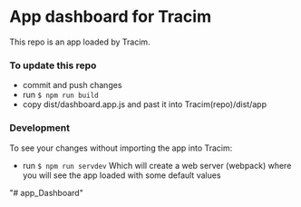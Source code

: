 # App dashboard for Tracim

This repo is an app loaded by Tracim.

### To update this repo
- commit and push changes
- run `$ npm run build`
- copy dist/dashboard.app.js and past it into Tracim(repo)/dist/app

### Development
To see your changes without importing the app into Tracim:
- run `$ npm run servdev`
Which will create a web server (webpack) where you will see the app loaded with some default values

"# app_Dashboard" 
